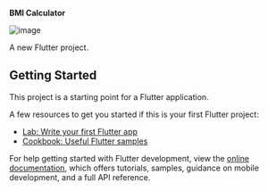 **BMI Calculator**

![image](https://github.com/yashvara/BMI-Calculator-using-Flutter/assets/92502490/d65d24f2-147e-4b0e-bc68-d060df31a453)


A new Flutter project.

## Getting Started

This project is a starting point for a Flutter application.

A few resources to get you started if this is your first Flutter project:

- [Lab: Write your first Flutter app](https://docs.flutter.dev/get-started/codelab)
- [Cookbook: Useful Flutter samples](https://docs.flutter.dev/cookbook)

For help getting started with Flutter development, view the
[online documentation](https://docs.flutter.dev/), which offers tutorials,
samples, guidance on mobile development, and a full API reference.
